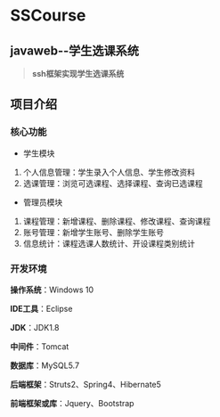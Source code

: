 # SSCourse
## javaweb--学生选课系统
> **ssh框架实现学生选课系统**
## 项目介绍
### 核心功能
* 学生模块
1. 个人信息管理：学生录入个人信息、学生修改资料
2. 选课管理：浏览可选课程、选择课程、查询已选课程
* 管理员模块
1. 课程管理：新增课程、删除课程、修改课程、查询课程
2. 账号管理：新增学生账号、删除学生账号
3. 信息统计：课程选课人数统计、开设课程类别统计
### 开发环境
**操作系统**：Windows 10

**IDE工具**：Eclipse

**JDK**：JDK1.8

**中间件**：Tomcat

**数据库**：MySQL5.7

**后端框架**：Struts2、Spring4、Hibernate5

**前端框架或库**：Jquery、Bootstrap
